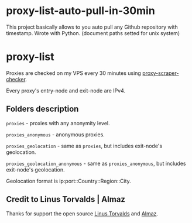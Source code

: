 # proxy-list-auto-pull-in-30min
This project basically allows to you auto pull any Github repository with timestamp. Wrote with Python. (document paths setted for unix system)

# proxy-list

Proxies are checked on my VPS every 30 minutes using [proxy-scraper-checker](https://github.com/monosans/proxy-scraper-checker).

Every proxy's entry-node and exit-node are IPv4.

## Folders description

`proxies` - proxies with any anonymity level.

`proxies_anonymous` - anonymous proxies.

`proxies_geolocation` - same as `proxies`, but includes exit-node's geolocation.

`proxies_geolocation_anonymous` - same as `proxies_anonymous`, but includes exit-node's geolocation.

Geolocation format is ip:port::Country::Region::City.

## Credit to Linus Torvalds | Almaz

Thanks for support the open source [Linus Torvalds](https://github.com/torvalds) and [Almaz](https://github.com/monosans).

